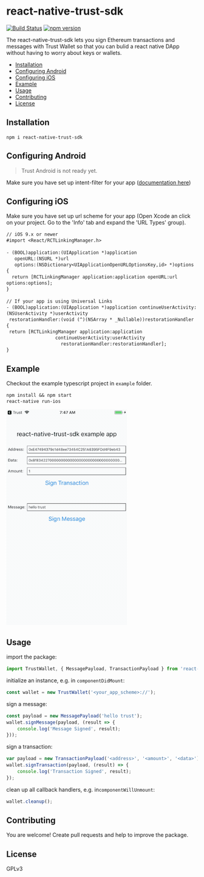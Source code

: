 # react-native-trust-sdk
[![Build Status](https://travis-ci.org/TrustWallet/react-native-trust-sdk.svg?branch=master)](https://travis-ci.org/TrustWallet/react-native-trust-sdk)
[![npm version](https://badge.fury.io/js/react-native-trust-sdk.svg)](https://badge.fury.io/js/react-native-trust-sdk)

The react-native-trust-sdk lets you sign Ethereum transactions and messages with Trust Wallet so that you can bulid a react native DApp without having to worry about keys or wallets.

* [Installation](#installation)
* [Configuring Android](#configuring-android)
* [Configuring iOS](#configuring-ios)
* [Example](#example)
* [Usage](#usage)
* [Contributing](#contributing)
* [License](#license)

## Installation

```shell
npm i react-native-trust-sdk
```

## Configuring Android

> Trust Android is not ready yet.

Make sure you have set up intent-filter for your app ([documentation here](https://developer.android.com/training/app-links/deep-linking#adding-filters))

## Configuring iOS

Make sure you have set up url scheme for your app (Open Xcode an click on your project. Go to the 'Info' tab and expand the 'URL Types' group).

```objc
// iOS 9.x or newer
#import <React/RCTLinkingManager.h>

- (BOOL)application:(UIApplication *)application
   openURL:(NSURL *)url
   options:(NSDictionary<UIApplicationOpenURLOptionsKey,id> *)options
{
  return [RCTLinkingManager application:application openURL:url options:options];
}

// If your app is using Universal Links
- (BOOL)application:(UIApplication *)application continueUserActivity:(NSUserActivity *)userActivity
 restorationHandler:(void (^)(NSArray * _Nullable))restorationHandler
{
 return [RCTLinkingManager application:application
                  continueUserActivity:userActivity
                    restorationHandler:restorationHandler];
}
```

## Example

Checkout the example typescript project in `example` folder.

```shell
npm install && npm start
react-native run-ios
```

![demo gif](doc/demo.gif)

## Usage

import the package:
```typescript
import TrustWallet, { MessagePayload, TransactionPayload } from 'react-native-trust-sdk';
```

initialize an instance, e.g. in `componentDidMount`:
```typescript
const wallet = new TrustWallet('<your_app_scheme>://');
```

sign a message:
```typescript
const payload = new MessagePayload('hello trust');
wallet.signMessage(payload, (result => {
    console.log('Message Signed', result);
}));
```

sign a transaction:
```typescript
var payload = new TransactionPayload('<address>', '<amount>', '<data>');
wallet.signTransaction(payload, (result) => {
    console.log('Transaction Signed', result);
});
```

clean up all callback handlers, e.g. in`componentWillUnmount`:
```typescript
wallet.cleanup();
```

## Contributing

You are welcome! Create pull requests and help to improve the package.

## License

GPLv3
